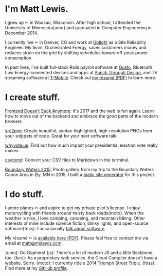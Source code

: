 # I'm Matt Lewis.

I grew up ✂ in Wausau, Wisconsin. After high school, I attended the University of Minnesota{umn} and graduated in Computer Engineering in December 2014.

I currently live ✂ in Denver, CO and work at [Uplight](https://uplight.com) as a Site Reliability Engineer. My team, Orchestrated Energy, saves customers money and reduces strain on the grid by shifting schedules toward off-peak power consumption.

In past lives, I've built full-stack Rails payroll software at [Gusto](https://gusto.com), Bluetooth Low Energy-connected devices and apps at [Punch Through Design](https://punchthrough.com), and TV streaming software at [T-Mobile](https://t-mobile.com). Check out [my résumé (PDF)](resume.pdf) to learn more.

# I create stuff.

[Frontend Doesn't Suck Anymore](/talks/fdse): It's 2017 and the web is fun again. Learn how to move out of the backend and embrace the good parts of the modern browser.

[src2png](https://github.com/mplewis/src2png): Create beautiful, syntax-highlighted, high-resolution PNGs from your snippets of code. Great for your next software talk.

[whyvote.us](http://whyvote.us): Find out how much impact your presidential election vote really makes.

[csvtomd](https://github.com/mplewis/csvtomd): Convert your CSV files to Markdown in the terminal.

[Boundary Waters 2015](bwca_2015): Photo gallery from my trip to the Boundary Waters Canoe Area in Ely, MN in 2015. I built a [static site generator](https://github.com/mplewis/expose.py) for this project.

# I do stuff.

I adore planes ✂ and aspire to get my private pilot's license. I enjoy motorcycling with friends around twisty back roads{moto}. When the weather is nice, I love camping, canoeing, and mountain biking. Other interests of mine include science fiction, blinky lights, and open-source software{foss}. I occasionally [talk about software](/talks/fdsa).

My résumé ✂ is [available here (PDF)](resume.pdf). Please feel free to contact me via email at [matt@mplewis.com](mailto:matt@mplewis.com).

{umn}: Go Gophers!
{js}: There's a lot of modern JS and a little Backbone, too.
{bcc}: As a proprietary web service, the Cloud Compiler doesn't have a website. Sorry.
{moto}: I currently ride a [2014 Triumph Street Triple](http://www.triumphmotorcycles.com/bikes/roadsters-and-supersports/street/2016/street-triple-abs).
{foss}: Find more at my [GitHub profile](https://github.com/mplewis).
